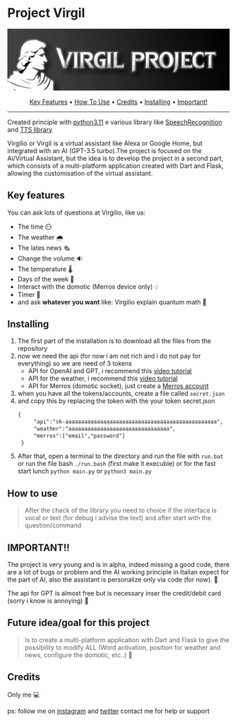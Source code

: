 # Project Virgil

<p align="center">
 <img src="/docs/BannerVirgil-transformed.png" alt="Markdownify" width ="700px" >
 </p>
 

<p align="center">
  <a href="#key-features">Key Features</a> •
  <a href="#how-to-use">How To Use</a> •
  <a href="#credits">Credits</a> •
  <a href="#installing">Installing</a> •
  <a href="#important">Important!</a> 
</p>

---

Created principle with [python3.11](https://www.python.org/downloads/) e various library like [SpeechRecognition ](https://pypi.org/project/SpeechRecognition/)  and [TTS library](https://pypi.org/project/gTTS/) 

Virgilio or Virgil is a virtual assistant like Alexa or Google Home, but integrated with an AI (GPT-3.5 turbo).The project is focused on the Ai/Virtual Assistant, but the idea is to develop the project in a second part, which consists of a multi-platform application created with Dart and Flask, allowing the customisation of the virtual assistant.


## Key features
You can ask lots of questions at Virgilio, like us:
- The time ⏲️
- The weather 🌧️
- The lates news 🗞️
- Change the volume 🔉
- The temperature 🌡️
- Days of the week 📆
- Interact with the domotic (Merros device only) 💡
- Timer 🔂
- and ask **whatever you want** like: Virgilio explain quantum math 🤖

## Installing

1. The first part of the installation is to download all the files from the repository
2. now we need the api (for now i am not rich and i do not pay for everything) so
 we are need of 3 tokens
   - API for OpenAI and GPT,
          i recommend this [video tutorial](https://www.youtube.com/watch?v=u-LeLPBZr2k) 
   - API for the weather,
          i recommend this [video tutorial](https://youtu.be/u-LeLPBZr2k?t=27) 
   - API for Merros (domotic socket),
          just create a [Merros account](https://www.meross.com/en-gc)
3. when you have all the tokens/accounts, create a file called `secret.json`
4. and copy this by replacing the token with the your token
   secret.json
   ```
   {
        "api":"sk-aaaaaaaaaaaaaaaaaaaaaaaaaaaaaaaaaaaaaaaaaaaaaaaa",
        "weather":"aaaaaaaaaaaaaaaaaaaaaaaaaaaaaaaa",
        "merros":["email","password"]
    }
   ```
5. After that, open a terminal to the directory and run the file with   ```run.bat``` or run the file bash ```./run.bash``` (first make it execuble) or for the fast start lunch   ```python main.py``` or  ```python3 main.py```

## How to use
> After the check of the library you need to choice if the interface is vocal or text (for debug i advise the text) and after start with the question/command

## IMPORTANT!!
The project is very young and is in alpha, indeed missing a good code, there are a lot of bugs or problem and the AI working principle in Italian expect for the part of AI, also the assistant is personalize only via code (for now). 🐛

The api for GPT is almost free but is necessary inser the credit/debit card (sorry i know is annoying) 💸

## Future idea/goal for this project

> Is to create a multi-platform application with Dart and Flask to give the possibility to modify ALL (Word activation, position for weather and news, configure the domotic, etc..) 👾

## Credits
Only me 💻 

ps: follow me on [instagram](https://www.instagram.com/akiidjk) and [twitter](https://twitter.com/R3tr0_fj) contact me for help or support


